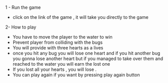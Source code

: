 1 - Run the game 

- click on the link of the game , it will take you directly to the game 

2- How to play 

- You have to move the player to the water to win 
- Prevent player from colliding with the bugs
- You will provide with three hearts as a lives  
- once you hit any bug you will lose one heart and if you hit another bug you gonna lose another heart but if you managed to take over them and reached to the water you will earn the lost one 
- If you lost all your hearts , you will lose .
- You can play again if you want by pressing play again button  
